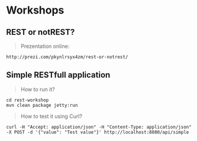 Workshops
=========

REST or notREST?
----------------

> Prezentation online:

    http://prezi.com/pkynlrsyx4zm/rest-or-notrest/

Simple RESTfull application
---------------------------

> How to run it?

    cd rest-workshop
    mvn clean package jetty:run

> How to test it using Curl?
    
    curl -H "Accept: application/json" -H "Content-Type: application/json" -X POST -d '{"value": "Test value"}' http://localhost:8080/api/simple
